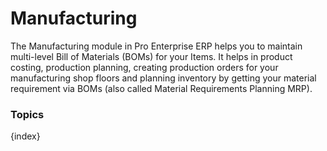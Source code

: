 <!-- add-breadcrumbs -->
# Manufacturing

The Manufacturing module in Pro Enterprise ERP helps you to maintain multi-level Bill of
Materials (BOMs) for your Items. 
It helps in product costing, production planning, creating production orders for your manufacturing shop floors and 
planning inventory by getting your material requirement via BOMs (also called Material Requirements Planning MRP).

### Topics

{index}
